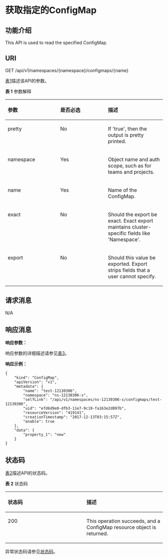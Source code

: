 # 获取指定的ConfigMap<a name="cce_02_0172"></a>

## 功能介绍<a name="section55356496"></a>

This API is used to read the specified ConfigMap.

## URI<a name="section28446419"></a>

GET /api/v1/namespaces/\{namespace\}/configmaps/\{name\}

[表1](#d0e43679)描述该API的参数。

**表 1**  参数解释

<a name="d0e43679"></a>
<table><thead align="left"><tr id="row18163667"><th class="cellrowborder" valign="top" width="33.33333333333333%" id="mcps1.2.4.1.1"><p id="p65652297517"><a name="p65652297517"></a><a name="p65652297517"></a>参数</p>
</th>
<th class="cellrowborder" valign="top" width="30.303030303030305%" id="mcps1.2.4.1.2"><p id="p165661629135114"><a name="p165661629135114"></a><a name="p165661629135114"></a>是否必选</p>
</th>
<th class="cellrowborder" valign="top" width="36.36363636363636%" id="mcps1.2.4.1.3"><p id="p14567629115114"><a name="p14567629115114"></a><a name="p14567629115114"></a>描述</p>
</th>
</tr>
</thead>
<tbody><tr id="row32810792"><td class="cellrowborder" valign="top" width="33.33333333333333%" headers="mcps1.2.4.1.1 "><p id="p40428502"><a name="p40428502"></a><a name="p40428502"></a>pretty</p>
</td>
<td class="cellrowborder" valign="top" width="30.303030303030305%" headers="mcps1.2.4.1.2 "><p id="p53483269"><a name="p53483269"></a><a name="p53483269"></a>No</p>
</td>
<td class="cellrowborder" valign="top" width="36.36363636363636%" headers="mcps1.2.4.1.3 "><p id="p37177565"><a name="p37177565"></a><a name="p37177565"></a>If 'true', then the output is pretty printed.</p>
</td>
</tr>
<tr id="row66162631"><td class="cellrowborder" valign="top" width="33.33333333333333%" headers="mcps1.2.4.1.1 "><p id="p57572910"><a name="p57572910"></a><a name="p57572910"></a>namespace</p>
</td>
<td class="cellrowborder" valign="top" width="30.303030303030305%" headers="mcps1.2.4.1.2 "><p id="p32894162"><a name="p32894162"></a><a name="p32894162"></a>Yes</p>
</td>
<td class="cellrowborder" valign="top" width="36.36363636363636%" headers="mcps1.2.4.1.3 "><p id="p47181466"><a name="p47181466"></a><a name="p47181466"></a>Object name and auth scope, such as for teams and projects.</p>
</td>
</tr>
<tr id="row21980015"><td class="cellrowborder" valign="top" width="33.33333333333333%" headers="mcps1.2.4.1.1 "><p id="p35550825"><a name="p35550825"></a><a name="p35550825"></a>name</p>
</td>
<td class="cellrowborder" valign="top" width="30.303030303030305%" headers="mcps1.2.4.1.2 "><p id="p61044604"><a name="p61044604"></a><a name="p61044604"></a>Yes</p>
</td>
<td class="cellrowborder" valign="top" width="36.36363636363636%" headers="mcps1.2.4.1.3 "><p id="p45665871"><a name="p45665871"></a><a name="p45665871"></a>Name of the ConfigMap.</p>
</td>
</tr>
<tr id="row8339656"><td class="cellrowborder" valign="top" width="33.33333333333333%" headers="mcps1.2.4.1.1 "><p id="p4423518"><a name="p4423518"></a><a name="p4423518"></a>exact</p>
</td>
<td class="cellrowborder" valign="top" width="30.303030303030305%" headers="mcps1.2.4.1.2 "><p id="p22760714"><a name="p22760714"></a><a name="p22760714"></a>No</p>
</td>
<td class="cellrowborder" valign="top" width="36.36363636363636%" headers="mcps1.2.4.1.3 "><p id="p31678513"><a name="p31678513"></a><a name="p31678513"></a>Should the export be exact. Exact export maintains cluster-specific fields like 'Namespace'.</p>
</td>
</tr>
<tr id="row16671167"><td class="cellrowborder" valign="top" width="33.33333333333333%" headers="mcps1.2.4.1.1 "><p id="p8187309"><a name="p8187309"></a><a name="p8187309"></a>export</p>
</td>
<td class="cellrowborder" valign="top" width="30.303030303030305%" headers="mcps1.2.4.1.2 "><p id="p59192267"><a name="p59192267"></a><a name="p59192267"></a>No</p>
</td>
<td class="cellrowborder" valign="top" width="36.36363636363636%" headers="mcps1.2.4.1.3 "><p id="p29844289"><a name="p29844289"></a><a name="p29844289"></a>Should this value be exported. Export strips fields that a user cannot specify.</p>
</td>
</tr>
</tbody>
</table>

## 请求消息<a name="section54691182"></a>

N/A

## 响应消息<a name="section22458594"></a>

**响应参数：**

响应参数的详细描述请参见[表3](响应数据结构.md#zh-cn_topic_0079614930_table52931650)。

**响应示例：**

```
{
    "kind": "ConfigMap",
    "apiVersion": "v1",
    "metadata": {
        "name": "test-12130306",
        "namespace": "ns-12130306-s",
        "selfLink": "/api/v1/namespaces/ns-12130306-s/configmaps/test-12130306",
        "uid": "efd6d9e0-dfb3-11e7-9c19-fa163e2d897b",
        "resourceVersion": "419141",
        "creationTimestamp": "2017-12-13T03:15:57Z",
        "enable": true
    },
    "data": {
        "property_1": "new"
    }
}
```

## 状态码<a name="section800761"></a>

[表2](#d0e43778)描述API的状态码。

**表 2**  状态码

<a name="d0e43778"></a>
<table><thead align="left"><tr id="row4687938"><th class="cellrowborder" valign="top" width="50%" id="mcps1.2.3.1.1"><p id="p44178660"><a name="p44178660"></a><a name="p44178660"></a>状态码</p>
</th>
<th class="cellrowborder" valign="top" width="50%" id="mcps1.2.3.1.2"><p id="p21701723"><a name="p21701723"></a><a name="p21701723"></a>描述</p>
</th>
</tr>
</thead>
<tbody><tr id="row13009167"><td class="cellrowborder" valign="top" width="50%" headers="mcps1.2.3.1.1 "><p id="p47109607"><a name="p47109607"></a><a name="p47109607"></a>200</p>
</td>
<td class="cellrowborder" valign="top" width="50%" headers="mcps1.2.3.1.2 "><p id="p57781836"><a name="p57781836"></a><a name="p57781836"></a>This operation succeeds, and a ConfigMap resource object is returned.</p>
</td>
</tr>
</tbody>
</table>

异常状态码请参见[状态码](状态码.md)。

